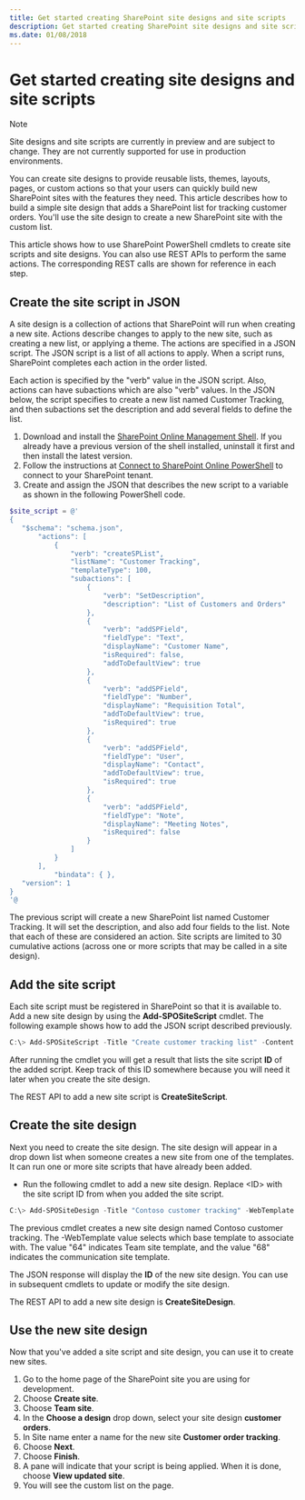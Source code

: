 ```yaml
---
title: Get started creating SharePoint site designs and site scripts
description: Get started creating SharePoint site designs and site scripts for users to create their own sites from.
ms.date: 01/08/2018
---
```


# Get started creating site designs and site scripts

> [!NOTE]
> Site designs and site scripts are currently in preview and are subject to change. They are not currently supported for use in production environments.

You can create site designs to provide reusable lists, themes, layouts, pages, or custom actions so that your users can quickly build new SharePoint sites with the features they need. This article describes how to build a simple site design that adds a SharePoint list for tracking customer orders. You'll use the site design to create a new SharePoint site with the custom list.

This article shows how to use SharePoint PowerShell cmdlets to create site scripts and site designs. You can also use REST APIs to perform the same actions. The corresponding REST calls are shown for reference in each step.

## Create the site script in JSON

A site design is a collection of actions that SharePoint will run when creating a new site. Actions describe changes to apply to the new site, such as creating a new list, or applying a theme. The actions are specified in a JSON script. The JSON script is a list of all actions to apply. When a script runs, SharePoint completes each action in the order listed.

Each action is specified by the "verb" value in the JSON script. Also, actions can have subactions which are also "verb" values. In the JSON below, the script specifies to create a new list named Customer Tracking, and then subactions set the description and add several fields to define the list.

1. Download and install the [SharePoint Online Management Shell](https://www.microsoft.com/en-us/download/details.aspx?id=35588). If you already have a previous version of the shell installed, uninstall it first and then install the latest version.
1. Follow the instructions at [Connect to SharePoint Online PowerShell](https://technet.microsoft.com/en-us/library/fp161372.aspx) to connect to your SharePoint tenant.
1. Create and assign the JSON that describes the new script to a variable as shown in the following PowerShell code.

 ```powershell
$site_script = @'
{
    "$schema": "schema.json",
        "actions": [
            {
                "verb": "createSPList",
                "listName": "Customer Tracking",
                "templateType": 100,
                "subactions": [
                    {
                        "verb": "SetDescription",
                        "description": "List of Customers and Orders"
                    },
                    {
                        "verb": "addSPField",
                        "fieldType": "Text",
                        "displayName": "Customer Name",
                        "isRequired": false,
                        "addToDefaultView": true
                    },
                    {
                        "verb": "addSPField",
                        "fieldType": "Number",
                        "displayName": "Requisition Total",
                        "addToDefaultView": true,
                        "isRequired": true
                    },
                    {
                        "verb": "addSPField",
                        "fieldType": "User",
                        "displayName": "Contact",
                        "addToDefaultView": true,
                        "isRequired": true
                    },
                    {
                        "verb": "addSPField",
                        "fieldType": "Note",
                        "displayName": "Meeting Notes",
                        "isRequired": false
                    }
                ]
            }
        ],
            "bindata": { },
    "version": 1
}
'@
```

The previous script will create a new SharePoint list named Customer Tracking. It will set the description, and also add four fields to the list. Note that each of these are considered an action. Site scripts are limited to 30 cumulative actions (across one or more scripts that may be called in a site design).

## Add the site script

Each site script must be registered in SharePoint so that it is available to. Add a new site design by using the **Add-SPOSiteScript** cmdlet. The following example shows how to add the JSON script described previously.

```powershell
C:\> Add-SPOSiteScript -Title "Create customer tracking list" -Content $site_script -Description "Creates list for tracking customer contact information"
```

After running the cmdlet you will get a result that lists the site script **ID** of the added script. Keep track of this ID somewhere because you will need it later when you create the site design.

The REST API to add a new site script is **CreateSiteScript**.

## Create the site design

Next you need to create the site design. The site design will appear in a drop down list when someone creates a new site from one of the templates. It can run one or more site scripts that have already been added.

- Run the following cmdlet to add a new site design. Replace \<ID\> with the site script ID from when you added the site script.

```powershell
C:\> Add-SPOSiteDesign -Title "Contoso customer tracking" -WebTemplate "64" -SiteScripts "<ID>" -Description "Tracks key customer data in a list"
```

The previous cmdlet creates a new site design named Contoso customer tracking. The -WebTemplate value selects which base template to associate with. The value "64" indicates Team site template, and the value "68" indicates the communication site template.

The JSON response will display the **ID** of the new site design. You can use in subsequent cmdlets to update or modify the site design.

The REST API to add a new site design is **CreateSiteDesign**.

## Use the new site design

Now that you've added a site script and site design, you can use it to create new sites.

1. Go to the home page of the SharePoint site you are using for development.
1. Choose **Create site**.
1. Choose **Team site**.
1. In the **Choose a design** drop down, select your site design **customer orders**.
1. In Site name enter a name for the new site **Customer order tracking**.
1. Choose **Next**.
1. Choose **Finish**.
1. A pane will indicate that your script is being applied. When it is done, choose **View updated site**.
1. You will see the custom list on the page.
